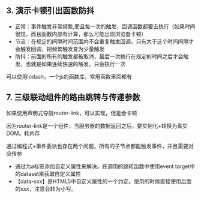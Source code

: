 ## 3. 演示卡顿引出函数防抖
* 正常：事件触发非常频繁,而且每一次的触发，回调函数都要去执行（如果时间很短，而且函数内部有计算，那么可能出现浏览器卡顿）
* 节流：在规定的间隔时间范围内不会重复触发回调，只有大于这个时间间隔才会触发回调，把频繁触发变为少量触发
* 防抖：前面的所有的触发都被取消，最后一次执行在规定的时间之后才会触发，也就是如果连续快速的触发，只会执行一次

可以使用lodash，一个js的函数库，常用函数里面都有

## 7. 三级联动组件的路由跳转与传递参数
如果使用声明式导航router-link，可以实现，但是会卡顿

因为router-link是一个组件，当服务器的数据返回之后，要实例化+转换为真实DOM。耗内存

通过编程式+事件委派也存在两个问题，所有的子节点都能触发事件，并且需要对应传参
* 通过为a标签添加自定义属性来解决。在调用的跳转函数中使用event.target中的dataset来获取自定义属性
* 【data-xxx】是HTML5中自定义属性的一个约定。使用的时候直接使用后面的xxx，注意会转为小写。
